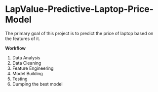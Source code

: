 # LapValue-Predictive-Laptop-Price-Model

The primary goal of this project is to predict the price of laptop based on the features of it.

**Workflow**

1. Data Analysis
2. Data Cleaning
3. Feature Engineering
4. Model Building
5. Testing
6. Dumping the best model
